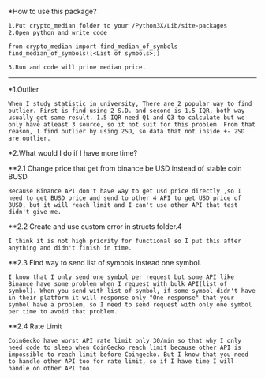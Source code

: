 *How to use this package?

	1.Put crypto_median folder to your /Python3X/Lib/site-packages
	2.Open python and write code
	
```
from crypto_median import find_median_of_symbols
find_median_of_symbols([<List of symbols>])
```

	3.Run and code will prine median price.

--------------------------------------------------------------

*1.Outlier

	When I study statistic in university, There are 2 popular way to find outlier. First is find using 2 S.D. and second is 1.5 IQR, both way usually get same result. 1.5 IQR need Q1 and Q3 to calculate but we only have atleast 3 source, so it not suit for this problem. From that reason, I find outlier by using 2SD, so data that not inside +- 2SD are outlier.

*2.What would I do if I have more time?

**2.1 Change price that get from binance be USD instead of stable coin BUSD.

	Because Binance API don't have way to get usd price directly ,so I need to get BUSD price and send to other 4 API to get USD price of BUSD, but it will reach limit and I can't use other API that test didn't give me.
	
**2.2 Create and use custom error in structs folder.4

	I think it is not high priority for functional so I put this after anything and didn't finish in time.
	
**2.3 Find way to send list of symbols instead one symbol.

	I know that I only send one symbol per request but some API like Binance have some problem when I request with bulk API(list of symbol). When you send with list of symbol, if some symbol didn't have in their platform it will response only "One response" that your symbol have a problem, so I need to send request with only one symbol per time to avoid that problem. 
	
**2.4 Rate Limit

	CoinGecko have worst API rate limit only 30/min so that why I only need code to sleep when CoinGecko reach limit because other API is impossible to reach limit before Coingecko. But I know that you need to handle other API too for rate limit, so if I have time I will handle on other API too.

